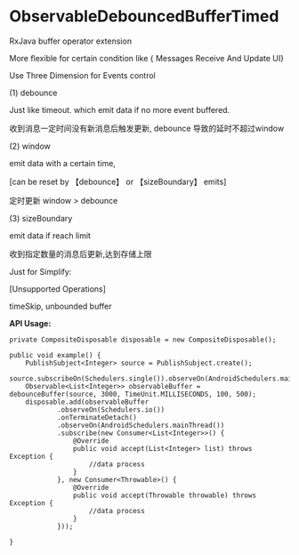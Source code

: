 # ObservableDebouncedBufferTimed

RxJava buffer operator extension

More flexible for certain condition like { Messages Receive And Update UI}

Use Three Dimension for Events control

(1) debounce

Just like timeout. which emit data if no more event buffered.

收到消息一定时间没有新消息后触发更新, debounce 导致的延时不超过window

(2) window

emit data with a certain time,

[can be reset by 【debounce】 or 【sizeBoundary】 emits]

定时更新  window > debounce

(3) sizeBoundary

emit data if reach limit

收到指定数量的消息后更新,达到存储上限

Just for Simplify:

[Unsupported Operations]

timeSkip, unbounded buffer

<b>API Usage:</b>

    private CompositeDisposable disposable = new CompositeDisposable();

    public void example() {
        PublishSubject<Integer> source = PublishSubject.create();
        source.subscribeOn(Schedulers.single()).observeOn(AndroidSchedulers.mainThread()).onTerminateDetach();
        Observable<List<Integer>> observableBuffer = debounceBuffer(source, 3000, TimeUnit.MILLISECONDS, 100, 500);
        disposable.add(observableBuffer
                .observeOn(Schedulers.io())
                .onTerminateDetach()
                .observeOn(AndroidSchedulers.mainThread())
                .subscribe(new Consumer<List<Integer>>() {
                    @Override
                    public void accept(List<Integer> list) throws Exception {
                        //data process
                    }
                }, new Consumer<Throwable>() {
                    @Override
                    public void accept(Throwable throwable) throws Exception {
                        //data process
                    }
                }));

    }
